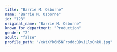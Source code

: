 ```yaml
---
title: "Barrie M. Osborne"
name: "Barrie M. Osborne"
id: "123"
original_name: "Barrie M. Osborne"
known_for_department: "Production"
gender: "2"
adult: "false"
profile_path: "/xWtXYk6M5NFroddcQDviLlxOnkU.jpg"
---
```

